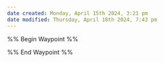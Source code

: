 ```yaml
---
date created: Monday, April 15th 2024, 3:21 pm
date modified: Thursday, April 18th 2024, 7:43 pm
---
```


%% Begin Waypoint %%


%% End Waypoint %%
